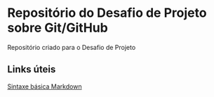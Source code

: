 # Repositório do Desafio de Projeto sobre Git/GitHub
Repositório criado para o Desafio de Projeto

## Links úteis
[Sintaxe básica Markdown](https://www.markdownguide.org/basic-syntax/)
